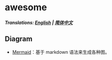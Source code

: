 # awesome

##### Translations: [English](README.md) | [简体中文](README_zh.md)

## Diagram

- [Mermaid](https://github.com/mermaid-js/mermaid)：基于 markdown 语法来生成各种图。
